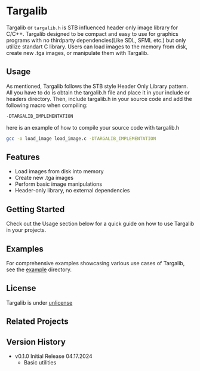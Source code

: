 # Targalib

Targalib or `targalib.h` is STB influenced header only image library for C/C++. Targalib designed to be compact and easy to use for graphics programs with no thirdparty dependencies(Like SDL, SFML etc.) but only utilize standart C library.
Users can load images to the memory from disk, create new .tga images, or manipulate them with Targalib.

## Usage
As mentioned, Targalib follows the STB style Header Only Library pattern. All you have to do is obtain the targalib.h file and place it in your include or headers directory. Then, include targalib.h in your source code and add the following macro when compiling:
```bash
-DTARGALIB_IMPLEMENTATION
```
here is an example of how to compile your source code with targalib.h
```bash
gcc -o load_image load_image.c -DTARGALIB_IMPLEMENTATION
```

## Features
- Load images from disk into memory
- Create new .tga images
- Perform basic image manipulations
- Header-only library, no external dependencies

## Getting Started
Check out the Usage section below for a quick guide on how to use Targalib in your projects.

## Examples
For comprehensive examples showcasing various use cases of Targalib, see the [example](./example/) directory.

## License
Targalib is under [unlicense](./LICENSE)

## Related Projects

## Version History
- v0.1.0    Initial Release 04.17.2024
  - Basic utilities